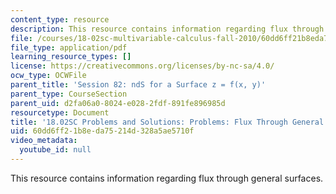 ```yaml
---
content_type: resource
description: This resource contains information regarding flux through general surfaces.
file: /courses/18-02sc-multivariable-calculus-fall-2010/60dd6ff21b8eda75214d328a5ae5710f_MIT18_02SC_pb_82_comb.pdf
file_type: application/pdf
learning_resource_types: []
license: https://creativecommons.org/licenses/by-nc-sa/4.0/
ocw_type: OCWFile
parent_title: 'Session 82: ndS for a Surface z = f(x, y)'
parent_type: CourseSection
parent_uid: d2fa06a0-8024-e028-2fdf-891fe896985d
resourcetype: Document
title: '18.02SC Problems and Solutions: Problems: Flux Through General Surfaces'
uid: 60dd6ff2-1b8e-da75-214d-328a5ae5710f
video_metadata:
  youtube_id: null
---
```

This resource contains information regarding flux through general surfaces.